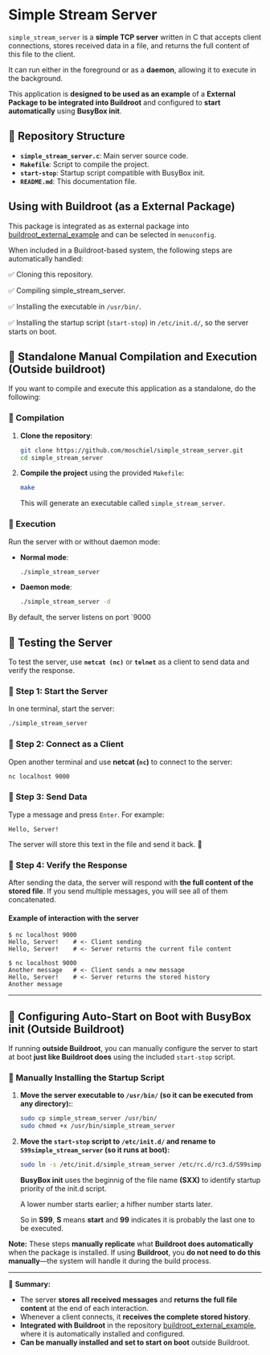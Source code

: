 # Simple Stream Server

`simple_stream_server` is a **simple TCP server** written in C that accepts client connections, stores received data in a file, and returns the full content of this file to the client. 

It can run either in the foreground or as a **daemon**, allowing it to execute in the background.

This application is **designed to be used as an example** of a **External Package to be integrated into Buildroot** and configured to **start automatically** using **BusyBox init**.

## 📂 Repository Structure

- **`simple_stream_server.c`**: Main server source code.
- **`Makefile`**: Script to compile the project.
- **`start-stop`**: Startup script compatible with BusyBox init.
- **`README.md`**: This documentation file.

## Using with Buildroot (as a External Package)

This package is integrated as as external package into [buildroot_external_example](https://github.com/moschiel/buildroot_external_example) and can be selected in `menuconfig`.

When included in a Buildroot-based system, the following steps are automatically handled: 

✅ Cloning this repository.

✅ Compiling simple_stream_server.

✅ Installing the executable in `/usr/bin/`.

✅ Installing the startup script (`start-stop`) in `/etc/init.d/`, so the server starts on boot.


## 🚀 Standalone Manual Compilation and Execution (Outside buildroot)
If you want to compile and execute this application as a standalone, do the following:

### 🔹 Compilation

1. **Clone the repository**:
   ```bash
   git clone https://github.com/moschiel/simple_stream_server.git
   cd simple_stream_server
   ```

2. **Compile the project** using the provided `Makefile`:
   ```bash
   make
   ```
   This will generate an executable called `simple_stream_server`.

### 🔹 Execution

Run the server with or without daemon mode:

- **Normal mode**:
  ```bash
  ./simple_stream_server
  ```

- **Daemon mode**:
  ```bash
  ./simple_stream_server -d
  ```

By default, the server listens on port `9000


## 🔄 Testing the Server

To test the server, use **`netcat (nc)`** or **`telnet`** as a client to send data and verify the response.

### **🔹 Step 1: Start the Server**
In one terminal, start the server:
```bash
./simple_stream_server
```

### **🔹 Step 2: Connect as a Client**
Open another terminal and use **netcat (`nc`)** to connect to the server:
```bash
nc localhost 9000
```

### **🔹 Step 3: Send Data**
Type a message and press `Enter`. For example:
```text
Hello, Server!
```

The server will store this text in the file and send it back. 📩

### **🔹 Step 4: Verify the Response**
After sending the data, the server will respond with **the full content of the stored file**. If you send multiple messages, you will see all of them concatenated.

#### **Example of interaction with the server**
```
$ nc localhost 9000
Hello, Server!    # <- Client sending
Hello, Server!    # <- Server returns the current file content

$ nc localhost 9000
Another message   # <- Client sends a new message
Hello, Server!    # <- Server returns the stored history
Another message
```

---

## 🔄 Configuring Auto-Start on Boot with BusyBox init (Outside Buildroot)

If running **outside Buildroot**, you can manually configure the server to start at boot **just like Buildroot does** using the included `start-stop` script.

### 🔹 Manually Installing the Startup Script
1. **Move the server executable to `/usr/bin/` (so it can be executed from any directory):**:  
   ```bash
   sudo cp simple_stream_server /usr/bin/
   sudo chmod +x /usr/bin/simple_stream_server
   ```

2. **Move the `start-stop` script to `/etc/init.d/` and rename to `S99simple_stream_server` (so it runs at boot):**  
   ```bash
   sudo ln -s /etc/init.d/simple_stream_server /etc/rc.d/rc3.d/S99simple_stream_server
   ```
   **BusyBox init** uses the beginnig of the file name **(SXX)** to identify startup priority of the init.d script.

   A lower number starts earlier; a hifher number starts later.

   So in **S99**, **S** means **start** and **99** indicates it is probably the last one to be executed.


**Note:** These steps **manually replicate** what **Buildroot does automatically** when the package is installed. If using **Buildroot**, you **do not need to do this manually**—the system will handle it during the build process.

---


📌 **Summary:**  
- The server **stores all received messages** and **returns the full file content** at the end of each interaction.  
- Whenever a client connects, it **receives the complete stored history**.
- **Integrated with Buildroot** in the repository [buildroot_external_example](https://github.com/moschiel/buildroot_external_example), where it is automatically installed and configured.  
- **Can be manually installed and set to start on boot** outside Buildroot.  
